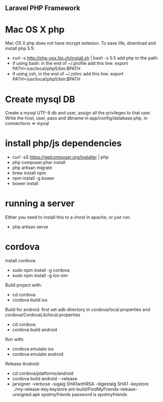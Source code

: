 ## Laravel PHP Framework

# Mac OS X php

Mac OS X php does not have mcrypt extesion. To ease life, download and install php 5.5:
- curl -s http://php-osx.liip.ch/install.sh | bash -s 5.5
add php to the path:
- if using bash:
  in the end of ~/.profile add this line:
  export PATH=/usr/local/php5/bin:$PATH
- if using zsh, in the end of ~/.zshrc add this line:
  export PATH=/usr/local/php5/bin:$PATH

# Create mysql DB
Create a mysql UTF-8 db and user, assign all the privileges to that user.
Write the host, user, pass and dbname in app/config/database.php, in connections => mysql

# install php/js dependencies

- curl -sS https://getcomposer.org/installer | php
- php composer.phar install
- php artisan migrate
- brew install npm
- npm install -g bower
- bower install

# running a server
Either you need to install this to a vhost in apache, or just run:
- php artisan serve

# cordova

install cordova:
- sudo npm install -g cordova
- sudo npm install -g ios-sim

Build project with:
- cd cordova
- cordova build ios

Build for android:
first set adb directory in cordova/local.properties and cordova/CordovaLib/local.properties

- cd cordova
- cordova build android

Run with:
- cordova emulate ios
- cordova emulate android

Release Android:
- cd cordova/platforms/android
- cordova build android --release
- jarsigner -verbose -sigalg SHA1withRSA -digestalg SHA1 -keystore ../my-release-key.keystore ant-build/FindMyFriends-release-unsigned.apk spotmyfriends
password is spotmyfriends
